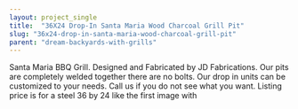 ```yaml
---
layout: project_single
title:  "36X24 Drop-In Santa Maria Wood Charcoal Grill Pit"
slug: "36x24-drop-in-santa-maria-wood-charcoal-grill-pit"
parent: "dream-backyards-with-grills"
---
```

Santa Maria BBQ Grill. Designed and Fabricated by JD Fabrications. Our pits are completely welded together there are no bolts. Our drop in units can be customized to your needs. Call us if you do not see what you want. Listing price is for a steel 36 by 24 like the first image with